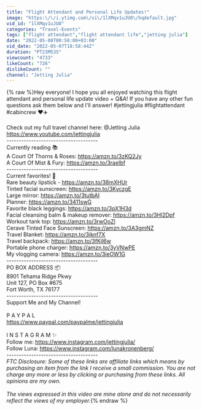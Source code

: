 ```yaml
---
title: "Flight Attendant and Personal Life Updates!"
image: "https:\/\/i.ytimg.com\/vi\/1lXMqv1uJU8\/hqdefault.jpg"
vid_id: "1lXMqv1uJU8"
categories: "Travel-Events"
tags: ["flight attendant","flight attendant life","jetting julia"]
date: "2022-05-08T00:58:00+03:00"
vid_date: "2022-05-07T18:58:44Z"
duration: "PT23M53S"
viewcount: "4733"
likeCount: "726"
dislikeCount: ""
channel: "Jetting Julia"
---
```

{% raw %}Hey everyone! I hope you all enjoyed watching this flight attendant and personal life update video + Q&amp;A! If you have any other fun questions ask them below and I'll answer! #jettingjulia #flightattendant #cabincrew ❤️✈️<br /><br />Check out my full travel channel here:   @Jetting Julia     <a rel="nofollow" target="blank" href="https://www.youtube.com/jettingjulia">https://www.youtube.com/jettingjulia</a><br />-------------------------------------<br />Currently reading 📚<br />A Court Of Thorns &amp; Roses: <a rel="nofollow" target="blank" href="https://amzn.to/3zKQ2Jy">https://amzn.to/3zKQ2Jy</a> <br />A Court Of Mist &amp; Fury: <a rel="nofollow" target="blank" href="https://amzn.to/3raeIbf">https://amzn.to/3raeIbf</a>  <br />-------------------------------------<br />Current favorites! 🌟<br />Rare beauty lipstick - <a rel="nofollow" target="blank" href="https://amzn.to/38mXHUr">https://amzn.to/38mXHUr</a><br />Tinted facial sunscreen: <a rel="nofollow" target="blank" href="https://amzn.to/3KyczgE">https://amzn.to/3KyczgE</a> <br />Large mirror: <a rel="nofollow" target="blank" href="https://amzn.to/3tutbAI">https://amzn.to/3tutbAI</a> <br />Planner: <a rel="nofollow" target="blank" href="https://amzn.to/3411swG">https://amzn.to/3411swG</a> <br />Favorite black leggings: <a rel="nofollow" target="blank" href="https://amzn.to/3pX1H3d">https://amzn.to/3pX1H3d</a><br />Facial cleansing balm &amp; makeup remover: <a rel="nofollow" target="blank" href="https://amzn.to/3Hl2Dpf">https://amzn.to/3Hl2Dpf</a> <br />Workout tank top: <a rel="nofollow" target="blank" href="https://amzn.to/3rwOoZl">https://amzn.to/3rwOoZl</a> <br />Cerave Tinted Face Sunscreen: <a rel="nofollow" target="blank" href="https://amzn.to/3A3gmNZ">https://amzn.to/3A3gmNZ</a> <br />Travel Blanket: <a rel="nofollow" target="blank" href="https://amzn.to/3iknf7X">https://amzn.to/3iknf7X</a><br />Travel backpack: <a rel="nofollow" target="blank" href="https://amzn.to/3fKjl6w">https://amzn.to/3fKjl6w</a>  <br />Portable phone charger: <a rel="nofollow" target="blank" href="https://amzn.to/3yVNwPE">https://amzn.to/3yVNwPE</a> <br />My vlogging camera: <a rel="nofollow" target="blank" href="https://amzn.to/3ieOW1G">https://amzn.to/3ieOW1G</a> <br />-------------------------------------<br />PO BOX ADDRESS 📦 <br />8901 Tehama Ridge Pkwy <br />Unit 127, PO Box #675 <br />Fort Worth, TX 76177<br />-------------------------------------<br />Support Me and My Channel!<br /><br />P A Y P A L<br /><a rel="nofollow" target="blank" href="https://www.paypal.com/paypalme/jettingjulia">https://www.paypal.com/paypalme/jettingjulia</a><br /><br /> I N S T A G R A M ✨<br />Follow me: <a rel="nofollow" target="blank" href="https://www.instagram.com/jettingjulia/">https://www.instagram.com/jettingjulia/</a> <br />Follow Luna: <a rel="nofollow" target="blank" href="https://www.instagram.com/lunakronenberg/">https://www.instagram.com/lunakronenberg/</a> <br />-------------------------------------<br />*FTC Disclosure: Some of these links are affiliate links which means by purchasing an item from the link I receive a small commission. You are not charge any more or less by clicking or purchasing from these links. All opinions are my own.*<br /><br />*The views expressed in this video are mine alone and do not necessarily reflect the views of my employer.*{% endraw %}

